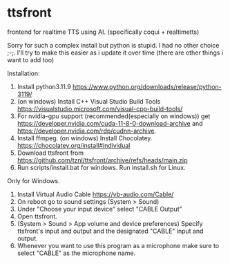 # ttsfront
frontend for realtime TTS using AI. (specifically coqui + realtimetts)

Sorry for such a complex install but python is stupid. I had no other choice ;-;.
I'll try to make this easier as i update it over time (there are other things i want to add too)

Installation:

1. Install python3.11.9 https://www.python.org/downloads/release/python-3119/
2. (on windows) Install C++ Visual Studio Build Tools https://visualstudio.microsoft.com/visual-cpp-build-tools/
2. For nvidia-gpu support (recommended(especially on windows)) get 
https://developer.nvidia.com/cuda-11-8-0-download-archive and 
https://developer.nvidia.com/rdp/cudnn-archive.
3. Install ffmpeg. (on windows) Install Chocolatey. https://chocolatey.org/install#individual
4. Download ttsfront from https://github.com/tznl/ttsfront/archive/refs/heads/main.zip
5. Run scripts/install.bat for windows. Run install.sh for Linux.

Only for Windows.

1. Install Virtual Audio Cable https://vb-audio.com/Cable/
2. On reboot go to sound settings (System > Sound)
3. Under "Choose your input device" select "CABLE Output"
4. Open ttsfront.
5. (System > Sound > App volume and device preferences) Specify ttsfront's input and output and the designated "CABLE" input and output.
6. Whenever you want to use this program as a microphone make sure to select "CABLE" as the microphone name.
